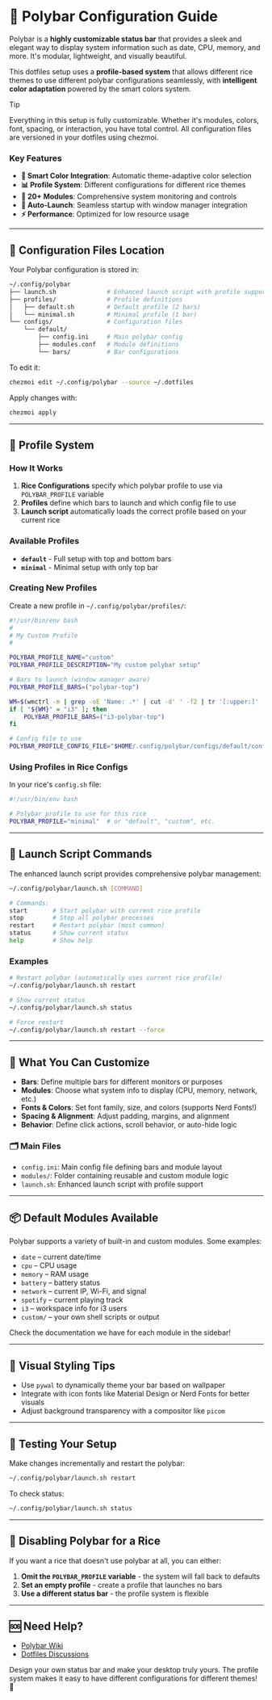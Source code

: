 # 🎨 Polybar Configuration Guide

Polybar is a **highly customizable status bar** that provides a sleek and elegant way to display system information such as date, CPU, memory, and more. It's modular, lightweight, and visually beautiful.

This dotfiles setup uses a **profile-based system** that allows different rice themes to use different polybar configurations seamlessly, with **intelligent color adaptation** powered by the smart colors system.

> [!TIP]
> Everything in this setup is fully customizable. Whether it's modules, colors, font, spacing, or interaction, you have total control. All configuration files are versioned in your dotfiles using chezmoi.

### Key Features

- **🎨 Smart Color Integration**: Automatic theme-adaptive color selection
- **📊 Profile System**: Different configurations for different rice themes
- **🔧 20+ Modules**: Comprehensive system monitoring and controls
- **🚀 Auto-Launch**: Seamless startup with window manager integration
- **⚡ Performance**: Optimized for low resource usage

---

## 📁 Configuration Files Location

Your Polybar configuration is stored in:

```sh
~/.config/polybar
├── launch.sh              # Enhanced launch script with profile support
├── profiles/              # Profile definitions
│   ├── default.sh         # Default profile (2 bars)
│   └── minimal.sh         # Minimal profile (1 bar)
└── configs/               # Configuration files
    └── default/
        ├── config.ini     # Main polybar config
        ├── modules.conf   # Module definitions
        └── bars/          # Bar configurations
```

To edit it:

```sh
chezmoi edit ~/.config/polybar --source ~/.dotfiles
```

Apply changes with:

```sh
chezmoi apply
```

---

## 🎯 Profile System

### How It Works

1. **Rice Configurations** specify which polybar profile to use via `POLYBAR_PROFILE` variable
2. **Profiles** define which bars to launch and which config file to use
3. **Launch script** automatically loads the correct profile based on your current rice

### Available Profiles

- **`default`** - Full setup with top and bottom bars
- **`minimal`** - Minimal setup with only top bar

### Creating New Profiles

Create a new profile in `~/.config/polybar/profiles/`:

```bash
#!/usr/bin/env bash
#
# My Custom Profile
#

POLYBAR_PROFILE_NAME="custom"
POLYBAR_PROFILE_DESCRIPTION="My custom polybar setup"

# Bars to launch (window manager aware)
POLYBAR_PROFILE_BARS=("polybar-top")

WM=$(wmctrl -m | grep -oE 'Name: .*' | cut -d' ' -f2 | tr '[:upper:]' '[:lower:]' 2>/dev/null || echo "unknown")
if [ "${WM}" = "i3" ]; then
    POLYBAR_PROFILE_BARS=("i3-polybar-top")
fi

# Config file to use
POLYBAR_PROFILE_CONFIG_FILE="$HOME/.config/polybar/configs/default/config.ini"
```

### Using Profiles in Rice Configs

In your rice's `config.sh` file:

```bash
#!/usr/bin/env bash

# Polybar profile to use for this rice
POLYBAR_PROFILE="minimal"  # or "default", "custom", etc.
```

---

## 🚀 Launch Script Commands

The enhanced launch script provides comprehensive polybar management:

```sh
~/.config/polybar/launch.sh [COMMAND]

# Commands:
start       # Start polybar with current rice profile
stop        # Stop all polybar processes
restart     # Restart polybar (most common)
status      # Show current status
help        # Show help
```

### Examples

```sh
# Restart polybar (automatically uses current rice profile)
~/.config/polybar/launch.sh restart

# Show current status
~/.config/polybar/launch.sh status

# Force restart
~/.config/polybar/launch.sh restart --force
```

---

## 🔧 What You Can Customize

- **Bars**: Define multiple bars for different monitors or purposes
- **Modules**: Choose what system info to display (CPU, memory, network, etc.)
- **Fonts & Colors**: Set font family, size, and colors (supports Nerd Fonts!)
- **Spacing & Alignment**: Adjust padding, margins, and alignment
- **Behavior**: Define click actions, scroll behavior, or auto-hide logic

### 🗂️ Main Files

- `config.ini`: Main config file defining bars and module layout
- `modules/`: Folder containing reusable and custom module logic
- `launch.sh`: Enhanced launch script with profile support

---

## 📦 Default Modules Available

Polybar supports a variety of built-in and custom modules. Some examples:

- `date` – current date/time
- `cpu` – CPU usage
- `memory` – RAM usage
- `battery` – battery status
- `network` – current IP, Wi-Fi, and signal
- `spotify` – current playing track
- `i3` – workspace info for i3 users
- `custom/` – your own shell scripts or output

Check the documentation we have for each module in the sidebar!

---

## 🎨 Visual Styling Tips

- Use `pywal` to dynamically theme your bar based on wallpaper
- Integrate with icon fonts like Material Design or Nerd Fonts for better visuals
- Adjust background transparency with a compositor like `picom`

---

## 🧪 Testing Your Setup

Make changes incrementally and restart the polybar:

```sh
~/.config/polybar/launch.sh restart
```

To check status:

```sh
~/.config/polybar/launch.sh status
```

---

## 🚫 Disabling Polybar for a Rice

If you want a rice that doesn't use polybar at all, you can either:

1. **Omit the `POLYBAR_PROFILE` variable** - the system will fall back to defaults
2. **Set an empty profile** - create a profile that launches no bars
3. **Use a different status bar** - the profile system is flexible

---

## 🆘 Need Help?

- [Polybar Wiki](https://github.com/polybar/polybar/wiki)
- [Dotfiles Discussions](https://github.com/ulises-jeremias/dotfiles/discussions)

Design your own status bar and make your desktop truly yours. The profile system makes it easy to have different configurations for different themes! 🚀
